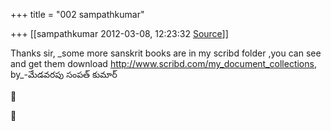+++
title = "002 sampathkumar"

+++
[[sampathkumar	2012-03-08, 12:23:32 [Source](https://groups.google.com/g/bvparishat/c/fXj751HBS_k)]]



  
Thanks sir, \_some more sanskrit books are in my scribd folder ,you can see and get them download <http://www.scribd.com/my_document_collections>, by\_-మేడవరపు సంపత్ కుమార్





